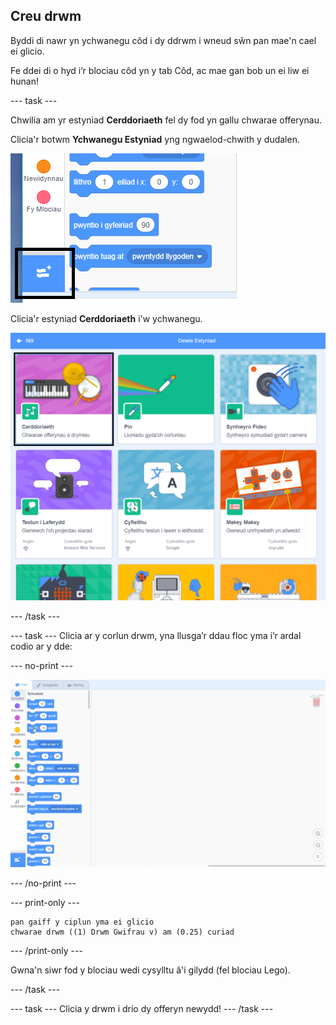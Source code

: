 ## Creu drwm

Byddi di nawr yn ychwanegu côd i dy ddrwm i wneud sŵn pan mae'n cael ei glicio.

Fe ddei di o hyd i’r blociau côd yn y tab Côd, ac mae gan bob un ei liw ei hunan!

--- task ---

Chwilia am yr estyniad **Cerddoriaeth** fel dy fod yn gallu chwarae offerynau.

Clicia'r botwm **Ychwanegu Estyniad** yng ngwaelod-chwith y dudalen.

![ychwanegu botwm estyniad wedi ei amlygu](images/add-extension-annotated.png)

Clicia'r estyniad **Cerddoriaeth** i'w ychwanegu.

![estyniad cerddoriaeth wedi uwcholeuo](images/click-music-annotated.png)

--- /task ---

--- task --- Clicia ar y corlun drwm, yna llusga’r ddau floc yma i’r ardal codio ar y dde:

--- no-print ---

![sgrinlun](images/connect-block.gif)

--- /no-print ---

--- print-only ---

```blocks3
pan gaiff y ciplun yma ei glicio
chwarae drwm ((1) Drwm Gwifrau v) am (0.25) curiad
```

--- /print-only ---

Gwna'n siwr fod y blociau wedi cysylltu â'i gilydd (fel blociau Lego).

--- /task ---

--- task --- Clicia y drwm i drio dy offeryn newydd! --- /task ---